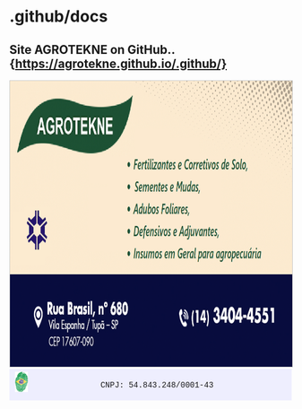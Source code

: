 # .github/docs
## Site AGROTEKNE on GitHub.. {https://agrotekne.github.io/.github/}

<a href="https://agrotekne.github.io/.github">
	<img alt="AGROTEKNE.github" src="/docs/assets/images/Cartao_de_Visita3.png" style="width: 700px; height: 510px; border:1px solid #cccccc;" title="Link site github" />
</a>

<div align="right" style="background:#eeeefe;border:0px solid #cccccc;padding:5px 10px;">
	<img alt="BRA-digital" src="/docs/assets/images/AATNUZz.png" style="height: 36px; width: 23px; float: left;" title="Brasil Digital" />
	<p align="center"><span style="font-family:Courier New,Courier,monospace;">CNPJ: 54.843.248/0001-43</span></p>
</div>
